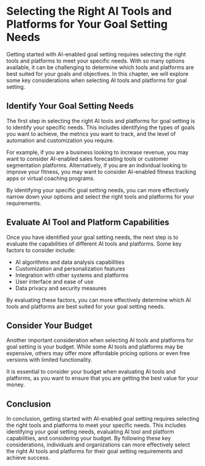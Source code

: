 Selecting the Right AI Tools and Platforms for Your Goal Setting Needs
===============================================================================================================================

Getting started with AI-enabled goal setting requires selecting the right tools and platforms to meet your specific needs. With so many options available, it can be challenging to determine which tools and platforms are best suited for your goals and objectives. In this chapter, we will explore some key considerations when selecting AI tools and platforms for goal setting.

Identify Your Goal Setting Needs
--------------------------------

The first step in selecting the right AI tools and platforms for goal setting is to identify your specific needs. This includes identifying the types of goals you want to achieve, the metrics you want to track, and the level of automation and customization you require.

For example, if you are a business looking to increase revenue, you may want to consider AI-enabled sales forecasting tools or customer segmentation platforms. Alternatively, if you are an individual looking to improve your fitness, you may want to consider AI-enabled fitness tracking apps or virtual coaching programs.

By identifying your specific goal setting needs, you can more effectively narrow down your options and select the right tools and platforms for your requirements.

Evaluate AI Tool and Platform Capabilities
------------------------------------------

Once you have identified your goal setting needs, the next step is to evaluate the capabilities of different AI tools and platforms. Some key factors to consider include:

* AI algorithms and data analysis capabilities
* Customization and personalization features
* Integration with other systems and platforms
* User interface and ease of use
* Data privacy and security measures

By evaluating these factors, you can more effectively determine which AI tools and platforms are best suited for your goal setting needs.

Consider Your Budget
--------------------

Another important consideration when selecting AI tools and platforms for goal setting is your budget. While some AI tools and platforms may be expensive, others may offer more affordable pricing options or even free versions with limited functionality.

It is essential to consider your budget when evaluating AI tools and platforms, as you want to ensure that you are getting the best value for your money.

Conclusion
----------

In conclusion, getting started with AI-enabled goal setting requires selecting the right tools and platforms to meet your specific needs. This includes identifying your goal setting needs, evaluating AI tool and platform capabilities, and considering your budget. By following these key considerations, individuals and organizations can more effectively select the right AI tools and platforms for their goal setting requirements and achieve success.



